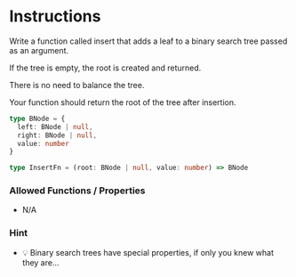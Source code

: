 # Instructions

Write a function called insert that adds a leaf to a binary search tree passed as an argument.

If the tree is empty, the root is created and returned.

There is no need to balance the tree.

Your function should return the root of the tree after insertion.

```typescript
type BNode = {
  left: BNode | null,
  right: BNode | null,
  value: number
}

type InsertFn = (root: BNode | null, value: number) => BNode
```

### Allowed Functions / Properties

- N/A

### Hint

- 💡 Binary search trees have special properties, if only you knew what they are...
